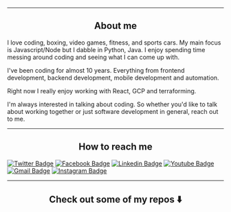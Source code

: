 <hr>
<h2 align="center">About me</h2>

I love coding, boxing, video games, fitness, and sports cars. My main focus is Javascript/Node but I dabble in Python, Java.  I enjoy spending time messing around coding and seeing what I can come up with.

I've been coding for almost 10 years.  Everything from frontend development, backend development, mobile development and automation.

Right now I really enjoy working with React, GCP and terraforming.

I'm always interested in talking about coding.  So whether you'd like to talk about working together or just software development in general, reach out to me.

<hr>
<h2 align="center">How to reach me</h2>

[![Twitter Badge](https://img.shields.io/badge/-Mike_DiDomizio-blue?style=plastic&logo=Twitter&logoColor=white&link=https://twitter.com/Mike_DiDomizio/)](https://twitter.com/Mike_DiDomizio/)
[![Facebook Badge](https://img.shields.io/badge/-mikedidomizio-blue?style=plastic&logo=Facebook&logoColor=white&link=https://www.facebook.com/mike.didomizio/)](https://www.facebook.com/mike.didomizio/)
[![Linkedin Badge](https://img.shields.io/badge/-mikedidomizio-blue?style=plastic&logo=Linkedin&logoColor=white&link=https://www.linkedin.com/in/mikedidomizio/)](https://www.linkedin.com/in/mikedidomizio/)
[![Youtube Badge](https://img.shields.io/badge/-Mike%20DiDomizio-darkred?style=plastic&logo=youtube&logoColor=white&link=https://www.youtube.com/channel/UCWWkY6fQnbqFZNbuCps-Bvw)](https://www.youtube.com/channel/UCWWkY6fQnbqFZNbuCps-Bvw)
[![Gmail Badge](https://img.shields.io/badge/-mikedidomizio@gmail.com-c14438?style=plastic&logo=Gmail&logoColor=white&link=mailto:mikedidomizio@gmail.com)](mailto:mikedidomizio@gmail.com)
[![Instagram Badge](https://img.shields.io/badge/-mikedidomizio-purple?style=plastic&logo=instagram&logoColor=white&link=https://www.instagram.com/mikedidomizio/)](https://www.instagram.com/mikedidomizio/)

<hr>
<h2 align="center">Check out some of my repos ⬇️</h2>
